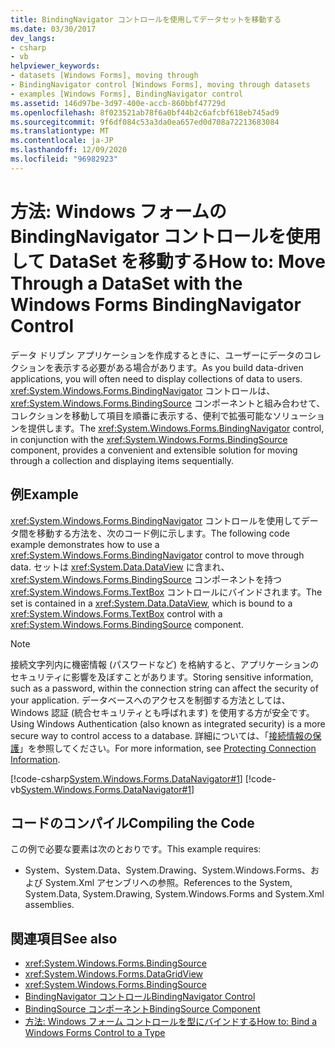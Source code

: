 ```yaml
---
title: BindingNavigator コントロールを使用してデータセットを移動する
ms.date: 03/30/2017
dev_langs:
- csharp
- vb
helpviewer_keywords:
- datasets [Windows Forms], moving through
- BindingNavigator control [Windows Forms], moving through datasets
- examples [Windows Forms], BindingNavigator control
ms.assetid: 146d97be-3d97-400e-accb-860bbf47729d
ms.openlocfilehash: 8f023521ab78f6a0bf44b2c6afcbf618eb745ad9
ms.sourcegitcommit: 9f6df084c53a3da0ea657ed0d708a72213683084
ms.translationtype: MT
ms.contentlocale: ja-JP
ms.lasthandoff: 12/09/2020
ms.locfileid: "96982923"
---
```

# <a name="how-to-move-through-a-dataset-with-the-windows-forms-bindingnavigator-control"></a><span data-ttu-id="2924f-102">方法: Windows フォームの BindingNavigator コントロールを使用して DataSet を移動する</span><span class="sxs-lookup"><span data-stu-id="2924f-102">How to: Move Through a DataSet with the Windows Forms BindingNavigator Control</span></span>

<span data-ttu-id="2924f-103">データ ドリブン アプリケーションを作成するときに、ユーザーにデータのコレクションを表示する必要がある場合があります。</span><span class="sxs-lookup"><span data-stu-id="2924f-103">As you build data-driven applications, you will often need to display collections of data to users.</span></span> <span data-ttu-id="2924f-104"><xref:System.Windows.Forms.BindingNavigator> コントロールは、<xref:System.Windows.Forms.BindingSource> コンポーネントと組み合わせて、コレクションを移動して項目を順番に表示する、便利で拡張可能なソリューションを提供します。</span><span class="sxs-lookup"><span data-stu-id="2924f-104">The <xref:System.Windows.Forms.BindingNavigator> control, in conjunction with the <xref:System.Windows.Forms.BindingSource> component, provides a convenient and extensible solution for moving through a collection and displaying items sequentially.</span></span>  
  
## <a name="example"></a><span data-ttu-id="2924f-105">例</span><span class="sxs-lookup"><span data-stu-id="2924f-105">Example</span></span>  

 <span data-ttu-id="2924f-106"><xref:System.Windows.Forms.BindingNavigator> コントロールを使用してデータ間を移動する方法を、次のコード例に示します。</span><span class="sxs-lookup"><span data-stu-id="2924f-106">The following code example demonstrates how to use a <xref:System.Windows.Forms.BindingNavigator> control to move through data.</span></span> <span data-ttu-id="2924f-107">セットは <xref:System.Data.DataView> に含まれ、<xref:System.Windows.Forms.BindingSource> コンポーネントを持つ <xref:System.Windows.Forms.TextBox> コントロールにバインドされます。</span><span class="sxs-lookup"><span data-stu-id="2924f-107">The set is contained in a <xref:System.Data.DataView>, which is bound to a <xref:System.Windows.Forms.TextBox> control with a <xref:System.Windows.Forms.BindingSource> component.</span></span>  
  
> [!NOTE]
> <span data-ttu-id="2924f-108">接続文字列内に機密情報 (パスワードなど) を格納すると、アプリケーションのセキュリティに影響を及ぼすことがあります。</span><span class="sxs-lookup"><span data-stu-id="2924f-108">Storing sensitive information, such as a password, within the connection string can affect the security of your application.</span></span> <span data-ttu-id="2924f-109">データベースへのアクセスを制御する方法としては、Windows 認証 (統合セキュリティとも呼ばれます) を使用する方が安全です。</span><span class="sxs-lookup"><span data-stu-id="2924f-109">Using Windows Authentication (also known as integrated security) is a more secure way to control access to a database.</span></span> <span data-ttu-id="2924f-110">詳細については、「[接続情報の保護](/dotnet/framework/data/adonet/protecting-connection-information)」を参照してください。</span><span class="sxs-lookup"><span data-stu-id="2924f-110">For more information, see [Protecting Connection Information](/dotnet/framework/data/adonet/protecting-connection-information).</span></span>  
  
 [!code-csharp[System.Windows.Forms.DataNavigator#1](~/samples/snippets/csharp/VS_Snippets_Winforms/System.Windows.Forms.DataNavigator/CS/form1.cs#1)]
 [!code-vb[System.Windows.Forms.DataNavigator#1](~/samples/snippets/visualbasic/VS_Snippets_Winforms/System.Windows.Forms.DataNavigator/VB/form1.vb#1)]  
  
## <a name="compiling-the-code"></a><span data-ttu-id="2924f-111">コードのコンパイル</span><span class="sxs-lookup"><span data-stu-id="2924f-111">Compiling the Code</span></span>  

 <span data-ttu-id="2924f-112">この例で必要な要素は次のとおりです。</span><span class="sxs-lookup"><span data-stu-id="2924f-112">This example requires:</span></span>  
  
- <span data-ttu-id="2924f-113">System、System.Data、System.Drawing、System.Windows.Forms、および System.Xml アセンブリへの参照。</span><span class="sxs-lookup"><span data-stu-id="2924f-113">References to the System, System.Data, System.Drawing, System.Windows.Forms and System.Xml assemblies.</span></span>  
  
## <a name="see-also"></a><span data-ttu-id="2924f-114">関連項目</span><span class="sxs-lookup"><span data-stu-id="2924f-114">See also</span></span>

- <xref:System.Windows.Forms.BindingSource>
- <xref:System.Windows.Forms.DataGridView>
- <xref:System.Windows.Forms.BindingSource>
- [<span data-ttu-id="2924f-115">BindingNavigator コントロール</span><span class="sxs-lookup"><span data-stu-id="2924f-115">BindingNavigator Control</span></span>](bindingnavigator-control-windows-forms.md)
- [<span data-ttu-id="2924f-116">BindingSource コンポーネント</span><span class="sxs-lookup"><span data-stu-id="2924f-116">BindingSource Component</span></span>](bindingsource-component.md)
- [<span data-ttu-id="2924f-117">方法: Windows フォーム コントロールを型にバインドする</span><span class="sxs-lookup"><span data-stu-id="2924f-117">How to: Bind a Windows Forms Control to a Type</span></span>](how-to-bind-a-windows-forms-control-to-a-type.md)
